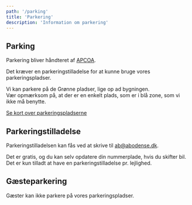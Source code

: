 ```yaml
---
path: '/parking'
title: 'Parkering'
description: 'Information om parkering'
---
```


## Parking

Parkering bliver håndteret af [APCOA](https://www.apcoa.dk/).

Det kræver en parkeringstilladelse for at kunne bruge vores parkeringspladser.

Vi kan parkere på de Grønne pladser, lige op ad bygningen.  
Vær opmærksom på, at der er en enkelt plads, som er i blå zone, som vi ikke må benytte.

[Se kort over parkeringspladserne](https://www.abodense.dk/sites/www538/files/public/images/AB/Afd28/Kort%20over%20P-pladser%20Hibiscusvej.jpg)

## Parkeringstilladelse

Parkeringstilladelsen kan fås ved at skrive til [ab@abodense.dk](mailto:ab@abodense.dk). 

Det er gratis, og du kan selv opdatere din nummerplade, hvis du skifter bil.  
Det er kun tilladt at have en parkeringstilladelse pr. lejlighed.

## Gæsteparkering

Gæster kan ikke parkere på vores parkeringspladser.
